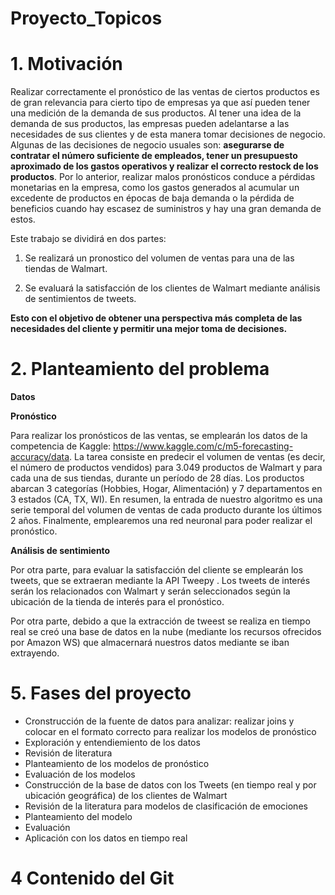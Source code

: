 # Proyecto_Topicos


# 1. Motivación
Realizar correctamente el pronóstico de las ventas de ciertos productos es de gran relevancia para cierto tipo de empresas ya que así pueden tener una medición de la demanda de sus productos. Al tener una idea de la demanda de sus productos, las empresas pueden adelantarse a las necesidades de sus clientes y de esta manera tomar decisiones de negocio. Algunas de las decisiones de negocio usuales son: **asegurarse de contratar el número suficiente de empleados, tener un presupuesto aproximado de los gastos operativos y realizar el correcto restock de los productos**. Por lo anterior, realizar malos pronósticos conduce a pérdidas monetarias en la empresa, como los gastos generados al acumular un excedente de productos en épocas de baja demanda o la pérdida de beneficios
cuando hay escasez de suministros y hay una gran demanda de estos. 

Este trabajo se dividirá en dos partes:

1. Se realizará un pronostico del volumen de ventas para una de las tiendas de Walmart.

2. Se evaluará la satisfacción de los clientes de Walmart mediante análisis de sentimientos de tweets.

**Esto con el objetivo de obtener una perspectiva más completa de las necesidades del cliente y permitir una mejor toma de decisiones.**

# 2. Planteamiento del problema

**Datos**

**Pronóstico**

Para realizar los pronósticos de las ventas, se emplearán los datos de la competencia de Kaggle: https://www.kaggle.com/c/m5-forecasting-accuracy/data. La tarea consiste en predecir el volumen de ventas (es decir, el número de productos vendidos) para 3.049 productos de Walmart y para cada una de sus tiendas, durante un período de 28 días. Los productos abarcan 3 categorías (Hobbies, Hogar, Alimentación) y 7 departamentos en 3 estados (CA, TX, WI). En resumen, la entrada de nuestro algoritmo es
una serie temporal del volumen de ventas de cada producto durante los últimos 2 años. Finalmente, emplearemos una red neuronal para poder realizar el pronóstico.

**Análisis de sentimiento**

Por otra parte, para evaluar la satisfacción del cliente se emplearán los tweets, que se extraeran mediante la API Tweepy . Los tweets de interés serán los relacionados con Walmart y serán seleccionados según la ubicación de la tienda de interés para el pronóstico.

Por otra parte, debido a que la extracción de tweest se realiza en tiempo real se creó una base de datos en la nube (mediante los recursos ofrecidos por Amazon WS) que almacernará nuestros datos mediante se iban extrayendo.

# 5. Fases del proyecto

* Cronstrucción de la fuente de datos para analizar: realizar joins y colocar en el formato correcto para realizar los modelos de pronóstico
* Exploración y entendiemiento de los datos
* Revisión de literatura
* Planteamiento de los modelos de pronóstico
* Evaluación de los modelos
* Construcción de la base de datos con los Tweets (en tiempo real y por ubicación geográfica) de los clientes de Walmart
* Revisión de la literatura para modelos de clasificación de emociones
* Planteamiento del modelo
* Evaluación
* Aplicación con los datos en tiempo real

# 4 Contenido del Git

